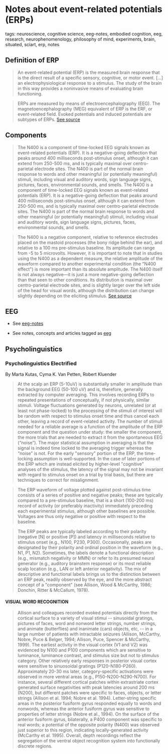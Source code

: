 # Notes about event-related potentials (ERPs)

tags: neuroscience, cognitive science, eeg-notes, embodied cognition, eeg, research, neurophenomenology, philosophy of mind, experiments, brain, situated, sciart, erp, notes


## Definition of ERP

> An event-related potential (ERP) is the measured brain response that is the direct result of a specific sensory, cognitive, or motor event. [...] an electrophysiological response to a stimulus. The study of the brain in this way provides a noninvasive means of evaluating brain functioning.

> ERPs are measured by means of electroencephalography (EEG). The magnetoencephalography (MEG) equivalent of ERP is the ERF, or event-related field. Evoked potentials and induced potentials are subtypes of ERPs.  [See source](https://en.wikipedia.org/wiki/Event-related_potential)


## Components

> The N400 is a component of time-locked EEG signals known as event-related potentials (ERP). It is a negative-going deflection that peaks around 400 milliseconds post-stimulus onset, although it can extend from 250-500 ms, and is typically maximal over centro-parietal electrode sites. The N400 is part of the normal brain response to words and other meaningful (or potentially meaningful) stimuli, including visual and auditory words, sign language signs, pictures, faces, environmental sounds, and smells.
The N400 is a component of time-locked EEG signals known as event-related potentials (ERP). It is a negative-going deflection that peaks around 400 milliseconds post-stimulus onset, although it can extend from 250-500 ms, and is typically maximal over centro-parietal electrode sites. The N400 is part of the normal brain response to words and other meaningful (or potentially meaningful) stimuli, including visual and auditory words, sign language signs, pictures, faces, environmental sounds, and smells.

>  The N400 is a negative component, relative to reference electrodes placed on the mastoid processes (the bony ridge behind the ear), and relative to a 100 ms pre-stimulus baseline. Its amplitude can range from -5 to 5 microvolts. However, it is important to note that in studies using the N400 as a dependent measure, the relative amplitude of the waveform compared to another experimental condition (the "N400 effect") is more important than its absolute amplitude. The N400 itself is not always negative—it is just a more negative-going deflection than that seen to other conditions. Its distribution is maximal over centro-parietal electrode sites, and is slightly larger over the left side of the head for visual words, although the distribution can change slightly depending on the eliciting stimulus. [See source](https://en.m.wikipedia.org/wiki/N400)


## EEG

* See [eeg-notes](eeg-notes.md)

* See notes, concepts and articles tagged as [eeg](#!tags/eeg.md)


## Psycholinguistics 

### Psycholinguistics Electrified 

By Marta Kutas, Cyma K. Van Petten, Robert Kluender

> At the scalp an ERP (5-10uV) is substantially smaller in amplitude than the background EEG (50-100 uV) and is, therefore, generally extracted by computer averaging. This involves recording ERPs to repeated presentations of conceptually, if not physically, similar stimuli. Voltage fluctuations generated by neurons, unrelated (or at least not phase-locked) to the processing of the stimuli of interest will be random with respect to stimulus onset time and thus cancel each other, leaving a record of event-related activity. The number of stimuli needed for a reliable average is a function of the amplitude of the ERP component and the question under study: the smaller the component, the more trials that are needed to extract it from the spontaneous EEG (“noise”). The major statistical assumption in averaging is that the signal is indeed time locked to the averaging trigger whereas the “noise” is not. For the early "sensory" portion of the ERP, the time-locking assumption is well-supported. In the case of later portions of the ERP which are instead elicited by higher-level "cognitive" analyses of the stimulus, the latency of the signal may not be invariant with regard to stimulus onset on a trial by trial basis, but there are techniques to
correct for misalignment.

> The ERP waveform of voltage plotted against post-stimulus time consists of a series of positive and negative peaks; these are typically compared to a pre-stimulus baseline, that is a short (100-200 ms) record of activity (or preferably inactivity) immediately preceding each experimental stimulus, although other baselines are possible. Voltages are thus only negative or positive with respect to
the baseline.

> The ERP peaks are typically labeled according to their polarity (negative [N] or positive [P]) and latency in milliseconds relative to stimulus onset (e.g., N100, P230, P300). Occasionally, peaks are designated by their polarity and ordinal position in the waveform (e.g., N1, P1, N2). Sometimes, the labels denote a functional description (e.g., mismatch negativity or MMN) or refer to its
presumed neural generator (e.g., auditory brainstem response) or its most reliable scalp location (e.g., LAN or left anterior negativity). The mix of descriptive and functional labels brings us to the distinction between an ERP peak, readily observed by the eye, and the more abstract concept of a "component" (see Allison, Wood & McCarthy, 1986; Donchin, Ritter & McCallum, 1978).

#### VISUAL WORD RECOGNITION

> Allison and colleagues recorded evoked potentials directly from the cortical surface to a variety of visual stimui -- sinusoidal gratings, pictures of faces, word and nonword letter strings, number strings, and animate (butterflies) and inanimate (cars) objects, etc, -- in a large number of patients with intractable seizures (Allison, McCarthy, Nobre, Puce & Belger, 1994; Allison, Puce, Spencer
& McCarthy, 1999). The earliest activity in the visual cortex (V1 and V2) was evidenced by N100 and P100 components which are sensitive to luminance, luminance contrast, and stimulus size but not to stimulus category. Other relatively early responses in posterior visual cortex were sensitive to sinuosoidal
gratings (P120-N180-P260). Approximately 20-30 ms later, category-specific activations were observed in more ventral areas (e.g., P150-N200-N290-N700). For instance, several different cortical patches within extrastriate cortex generated surface negativities with peak latencies around 200 ms (N200), but different patches were specific to faces, objects, or letter strings (Allison et al. 1994; Nobre et al. 1994). Letter-string specific areas in the posterior fusiform gyrus responded equally to words and nonwords, whereas the anterior fusiform gyrus was sensitive to properties of letter strings (Nobre et al., 1994). On the surface of the anterior fusiform gyrus, bilaterally, a P400 component was specific
to real words; a potential of the opposite polarity (N400) was observed just superior to this region, indicating locally-generated activity (McCarthy et al. 1995). Overall, depth recordings reflect the segregation of the ventral object recognition system into functionally discrete regions.
